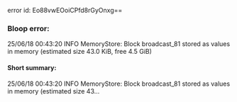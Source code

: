 error id: Eo88vwEOoiCPfd8rGyOnxg==
### Bloop error:

25/06/18 00:43:20 INFO MemoryStore: Block broadcast_81 stored as values in memory (estimated size 43.0 KiB, free 4.5 GiB)
#### Short summary: 

25/06/18 00:43:20 INFO MemoryStore: Block broadcast_81 stored as values in memory (estimated size 43...